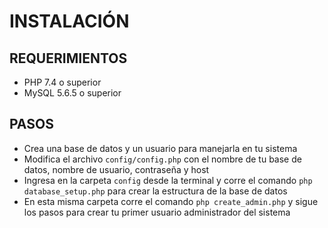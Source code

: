 # INSTALACIÓN

## REQUERIMIENTOS

- PHP 7.4 o superior
- MySQL 5.6.5 o superior

## PASOS

- Crea una base de datos y un usuario para manejarla en tu sistema
- Modifica el archivo ``config/config.php`` con el nombre de tu base de datos, nombre de usuario, contraseña y host
- Ingresa en la carpeta ``config`` desde la terminal y corre el comando ``php database_setup.php`` para crear la estructura de la base de datos
- En esta misma carpeta corre el comando ``php create_admin.php`` y sigue los pasos para crear tu primer usuario administrador del sistema